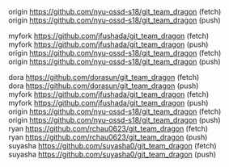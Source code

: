 origin  https://github.com/nyu-ossd-s18/git_team_dragon (fetch)  
origin  https://github.com/nyu-ossd-s18/git_team_dragon (push)  

myfork  https://github.com/jfushada/git_team_dragon (fetch)  
myfork  https://github.com/jfushada/git_team_dragon (push)  
origin  https://github.com/nyu-ossd-s18/git_team_dragon (fetch)  
origin  https://github.com/nyu-ossd-s18/git_team_dragon (push)  

dora    https://github.com/dorasun/git_team_dragon (fetch)  
dora    https://github.com/dorasun/git_team_dragon (push)  
myfork  https://github.com/jfushada/git_team_dragon (fetch)  
myfork  https://github.com/jfushada/git_team_dragon (push)  
origin  https://github.com/nyu-ossd-s18/git_team_dragon (fetch)  
origin  https://github.com/nyu-ossd-s18/git_team_dragon (push)  
ryan    https://github.com/rchau0623/git_team_dragon (fetch)  
ryan    https://github.com/rchau0623/git_team_dragon (push)  
suyasha https://github.com/suyasha0/git_team_dragon (fetch)  
suyasha https://github.com/suyasha0/git_team_dragon (push)  
